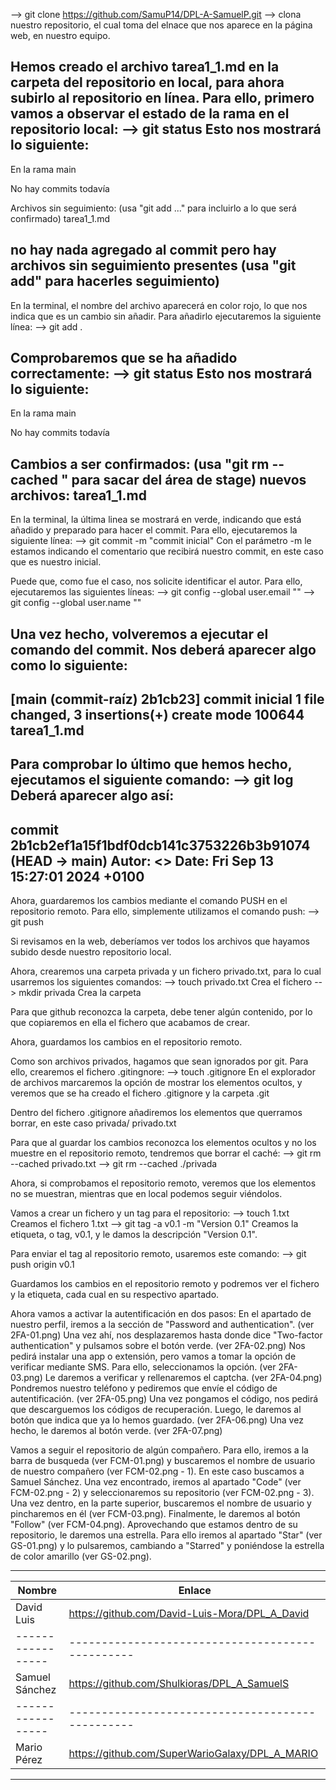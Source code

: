 --> git clone https://github.com/SamuP14/DPL-A-SamuelP.git
 --> clona nuestro repositorio, el cual toma del elnace que nos aparece en la página web, en nuestro equipo.

Hemos creado el archivo tarea1_1.md en la carpeta del repositorio en local, para ahora subirlo al repositorio en línea.
Para ello, primero vamos a observar el estado de la rama en el repositorio local:
--> git status
    Esto nos mostrará lo siguiente:
-----
En la rama main

No hay commits todavía

Archivos sin seguimiento:
    (usa "git add <archivo>..." para incluirlo a lo que será confirmado)
          tarea1_1.md

no hay nada agregado al commit pero hay archivos sin seguimiento presentes (usa "git add" para hacerles seguimiento)
-----

En la terminal, el nombre del archivo aparecerá en color rojo, lo que nos indica que es un cambio sin añadir.
Para añadirlo ejecutaremos la siguiente línea:
--> git add .

Comprobaremos que se ha añadido correctamente:
--> git status
    Esto nos mostrará lo siguiente:
-----
En la rama main

No hay commits todavía

Cambios a ser confirmados:
    (usa "git rm --cached <archivo>" para sacar del área de stage)
          nuevos archivos: tarea1_1.md
-----

En la terminal, la última linea se mostrará en verde, indicando que está añadido y preparado para hacer el commit.
Para ello, ejecutaremos la siguiente línea:
--> git commit -m "commit inicial"
    Con el parámetro -m le estamos indicando el comentario que recibirá nuestro commit, en este caso que es nuestro inicial.

Puede que, como fue el caso, nos solicite identificar el autor. Para ello, ejecutaremos las siguientes líneas:
--> git config --global user.email "<tu email>"
--> git config --global user.name "<tu nombre de usuario>"

Una vez hecho, volveremos a ejecutar el comando del commit. Nos deberá aparecer algo como lo siguiente:
----
[main (commit-raíz) 2b1cb23] commit inicial
 1 file changed, 3 insertions(+)
 create mode 100644 tarea1_1.md
----

Para comprobar lo último que hemos hecho, ejecutamos el siguiente comando:
--> git log
Deberá aparecer algo así:
----
commit 2b1cb2ef1a15f1bdf0dcb141c3753226b3b91074 (HEAD -> main)
Autor: <Tu nombre de usuario> <<tu email>>
Date: Fri Sep 13 15:27:01 2024 +0100
----

Ahora, guardaremos los cambios mediante el comando PUSH en el repositorio remoto.
Para ello, simplemente utilizamos el comando push:
--> git push

Si revisamos en la web, deberíamos ver todos los archivos que hayamos subido desde nuestro repositorio local.

Ahora, crearemos una carpeta privada y un fichero privado.txt, para lo cual usarremos los siguientes comandos:
--> touch privado.txt
    Crea el fichero
--> mkdir privada
    Crea la carpeta

Para que github reconozca la carpeta, debe tener algún contenido, por lo que copiaremos en ella el fichero que acabamos de crear.

Ahora, guardamos los cambios en el repositorio remoto.

Como son archivos privados, hagamos que sean ignorados por git. Para ello, crearemos el fichero .gitingnore:
--> touch .gitignore
En el explorador de archivos marcaremos la opción de mostrar los elementos ocultos, y veremos que se ha creado el fichero .gitignore y la carpeta .git

Dentro del fichero .gitignore añadiremos los elementos que querramos borrar, en este caso
    privada/
    privado.txt

Para que al guardar los cambios reconozca los elementos ocultos y no los muestre en el repositorio remoto, tendremos que borrar el caché:
--> git rm --cached privado.txt
--> git rm --cached ./privada

Ahora, si comprobamos el repositorio remoto, veremos que los elementos no se muestran, mientras que en local podemos seguir viéndolos.

Vamos a crear un fichero y un tag para el repositorio:
--> touch 1.txt
    Creamos el fichero 1.txt
--> git tag -a v0.1 -m "Version 0.1"
    Creamos la etiqueta, o tag, v0.1, y le damos la descripción "Version 0.1".

Para enviar el tag al repositorio remoto, usaremos este comando:
--> git push origin v0.1

Guardamos los cambios en el repositorio remoto y podremos ver el fichero y la etiqueta, cada cual en su respectivo apartado.

Ahora vamos a activar la autentificación en dos pasos:
En el apartado de nuestro perfil, iremos a la sección de "Password and authentication". (ver 2FA-01.png)
Una vez ahí, nos desplazaremos hasta donde dice "Two-factor authentication" y pulsamos sobre el botón verde. (ver 2FA-02.png)
Nos pedirá instalar una app o extensión, pero vamos a tomar la opción de verificar mediante SMS. Para ello, seleccionamos la opción. (ver 2FA-03.png)
Le daremos a verificar y rellenaremos el captcha. (ver 2FA-04.png)
Pondremos nuestro teléfono y pediremos que envíe el código de autentificación. (ver 2FA-05.png)
Una vez pongamos el código, nos pedirá que descarguemos los códigos de recuperación. Luego, le daremos al botón que indica que ya lo hemos guardado. (ver 2FA-06.png)
Una vez hecho, le daremos al botón verde. (ver 2FA-07.png)

Vamos a seguir el repositorio de algún compañero.
Para ello, iremos a la barra de busqueda (ver FCM-01.png) y buscaremos el nombre de usuario de nuestro compañero (ver FCM-02.png - 1). En este caso buscamos a Samuel Sánchez. 
Una vez encontrado, iremos al apartado "Code" (ver FCM-02.png - 2) y seleccionaremos su repositorio (ver FCM-02.png - 3). Una vez dentro, en la parte superior, 
buscaremos el nombre de usuario y pincharemos en él (ver FCM-03.png). Finalmente, le daremos al botón "Follow" (ver FCM-04.png).
Aprovechando que estamos dentro de su repositorio, le daremos una estrella. 
Para ello iremos al apartado "Star" (ver GS-01.png) y lo pulsaremos, cambiando a "Starred" y poniéndose la estrella de color amarillo (ver GS-02.png).


--------------------------------------------------------------------
|     Nombre      |                    Enlace                      |
|-----------------|------------------------------------------------|
| David Luis      | https://github.com/David-Luis-Mora/DPL_A_David |
|-----------------|------------------------------------------------|
| Samuel Sánchez  |   https://github.com/Shulkioras/DPL_A_SamuelS  |
|-----------------|------------------------------------------------|
|   Mario Pérez   |https://github.com/SuperWarioGalaxy/DPL_A_MARIO |
--------------------------------------------------------------------
